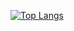 [![Top Langs](https://github-readme-stats.vercel.app/api/top-langs/?username=mmarifernandes&layout=compact&theme=dark)](https://github.com/anuraghazra/github-readme-stats)
